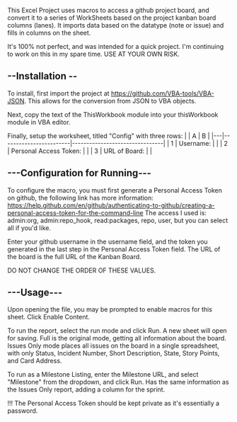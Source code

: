 This Excel Project uses macros to access a github project board, and convert it to 
a series of WorkSheets based on the project kanban board columns (lanes). It imports 
data based on the datatype (note or issue) and fills in columns on the sheet. 

It's 100% not perfect, and was intended for a quick project. I'm continuing to work on this in my spare time.
USE AT YOUR OWN RISK.

## --Installation --
To install, first import the project at https://github.com/VBA-tools/VBA-JSON. This allows for the conversion from JSON
to VBA objects.

Next, copy the text of the ThisWorkbook module into your thisWorkbook module in VBA editor. 

Finally, setup the worksheet, titled "Config" with three rows:
|   |           A            |               B                |
|---|------------------------|--------------------------------|
| 1 | Username:              | <github username>              |
| 2 | Personal Access Token: | <github Personal Access Token> |
| 3 | URL of Board:          | <board URL>                    |

## ---Configuration for Running---
To configure the macro, you must first generate a Personal Access Token on github, the 
following link has more information: 
https://help.github.com/en/github/authenticating-to-github/creating-a-personal-access-token-for-the-command-line
The access I used is:  admin:org, admin:repo_hook, read:packages, repo, user, but you 
can select all if you'd like.

Enter your github username in the username field, and the token you generated in the last
step in the Personal Access Token field.  The URL of the board is 
the full URL of the Kanban Board. 

DO NOT CHANGE THE ORDER OF THESE VALUES. 



## ---Usage---
Upon opening the file, you may be prompted to enable macros for this sheet. Click Enable Content.

To run the report, select the run mode and click Run. A new sheet will open for saving. Full is 
the original mode, getting all information about the board. Issues Only mode places all issues 
on the board in a single spreadsheet, with only Status, Incident Number, Short Description, 
State, Story Points, and Card Address. 

To run as a Milestone Listing, enter the Milestone URL, and select "Milestone" from the dropdown, and 
click Run. Has the same information as the Issues Only report, adding a column for the sprint.

!!! The Personal Access Token should be kept private as it's essentially a password.
